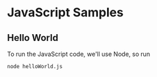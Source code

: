 # JavaScript Samples

## Hello World

To run the JavaScript code, we'll use Node, so run

```
node helloWorld.js
```